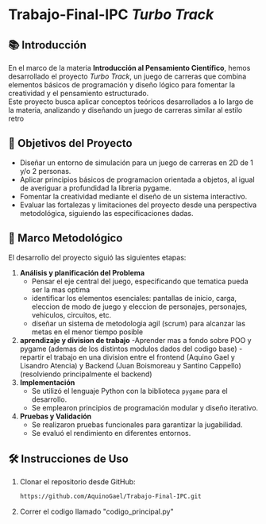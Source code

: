 # Trabajo-Final-IPC *Turbo Track*
## 📚 Introducción
En el marco de la materia **Introducción al Pensamiento Científico**, hemos desarrollado el proyecto *Turbo Track*, un juego de carreras que combina elementos básicos de programación y diseño lógico para fomentar la creatividad y el pensamiento estructurado.  
Este proyecto busca aplicar conceptos teóricos desarrollados a lo largo de la materia, analizando y diseñando un juego de carreras similar al estilo retro
## 🎯 Objetivos del Proyecto  
- Diseñar un entorno de simulación para un juego de carreras en 2D de 1 y/o 2 personas.  
- Aplicar principios básicos de programacion orientada a objetos, al igual de averiguar a profundidad la libreria pygame.  
- Fomentar la creatividad mediante el diseño de un sistema interactivo.  
- Evaluar las fortalezas y limitaciones del proyecto desde una perspectiva metodológica, siguiendo las especificaciones dadas.
## 🧠 Marco Metodológico  
El desarrollo del proyecto siguió las siguientes etapas:  
1. **Análisis y planificación del Problema**  
   - Pensar el eje central del juego, especificando que tematica pueda ser la mas optima
   - identificar los elementos esenciales: pantallas de inicio, carga, eleccion de modo de juego y eleccion de personajes, personajes, vehiculos, circuitos, etc.
   - diseñar un sistema de metodologia agil (scrum) para alcanzar las metas en el menor tiempo posible  
2. **aprendizaje y division de trabajo**
   -Aprender mas a fondo sobre POO y pygame (ademas de los distintos modulos dados del codigo base)
   -repartir el trabajo en una division entre el frontend (Aquino Gael y Lisandro Atencia) y Backend (Juan Boismoreau y Santino Cappello) (resolviendo principalmente el backend)  
3. **Implementación**  
   - Se utilizó el lenguaje Python con la biblioteca `pygame` para el desarrollo.  
   - Se emplearon principios de programación modular y diseño iterativo.  
4. **Pruebas y Validación**  
   - Se realizaron pruebas funcionales para garantizar la jugabilidad.  
   - Se evaluó el rendimiento en diferentes entornos.
## 🛠️ Instrucciones de Uso  
1. Clonar el repositorio desde GitHub:  
   ```bash
   https://github.com/AquinoGael/Trabajo-Final-IPC.git
2. Correr el codigo llamado "codigo_principal.py"
